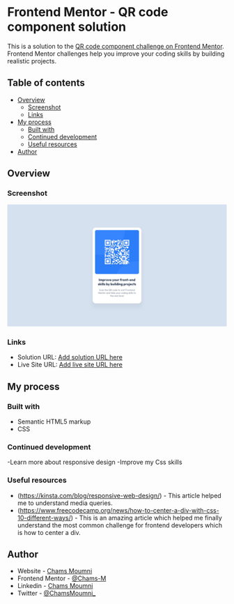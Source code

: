 # Frontend Mentor - QR code component solution

This is a solution to the [QR code component challenge on Frontend Mentor](https://www.frontendmentor.io/challenges/qr-code-component-iux_sIO_H). Frontend Mentor challenges help you improve your coding skills by building realistic projects.

## Table of contents

- [Overview](#overview)
  - [Screenshot](#screenshot)
  - [Links](#links)
- [My process](#my-process)
  - [Built with](#built-with)
  - [Continued development](#continued-development)
  - [Useful resources](#useful-resources)
- [Author](#)

## Overview

### Screenshot

![](./design/desktop-design.jpg)

### Links

- Solution URL: [Add solution URL here](https://your-solution-url.com)
- Live Site URL: [Add live site URL here](https://your-live-site-url.com)

## My process

### Built with

- Semantic HTML5 markup
- CSS

### Continued development

-Learn more about responsive design
-Improve my Css skills

### Useful resources

- (https://kinsta.com/blog/responsive-web-design/) - This article helped me to understand media queries.
- (https://www.freecodecamp.org/news/how-to-center-a-div-with-css-10-different-ways/) - This is an amazing article which helped me finally understand the most common challenge for frontend developers which is how to center a div.

## Author

- Website - [Chams Moumni](https://chams-moumni-portfolio.netlify.app/)
- Frontend Mentor - [@Chams-M](https://www.frontendmentor.io/profile/Chams-M)
- Linkedin - [Chams Moumni](https://www.linkedin.com/in/chamsmoumni/)
- Twitter - [@ChamsMoumni\_](https://www.twitter.com/ChamsMoumni_)
